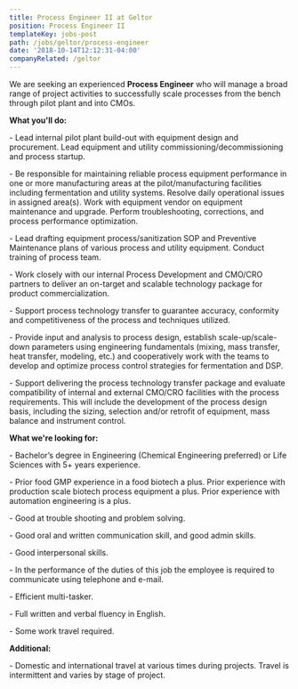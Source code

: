 ```yaml
---
title: Process Engineer II at Geltor
position: Process Engineer II
templateKey: jobs-post
path: /jobs/geltor/process-engineer
date: '2018-10-14T12:12:31-04:00'
companyRelated: /geltor
---
```

We are seeking an experienced **Process Engineer** who will manage a broad range of project activities to successfully scale processes from the bench through pilot plant and into CMOs.

**What you'll do:**

\- Lead internal pilot plant build-out with equipment design and procurement. Lead equipment and utility commissioning/decommissioning and process startup.

\- Be responsible for maintaining reliable process equipment performance in one or more manufacturing areas at the pilot/manufacturing facilities including fermentation and utility systems. Resolve daily operational issues in assigned area(s). Work with equipment vendor on equipment maintenance and upgrade. Perform troubleshooting, corrections, and process performance optimization.

\- Lead drafting equipment process/sanitization SOP and Preventive Maintenance plans of various process and utility equipment. Conduct training of process team.

\- Work closely with our internal Process Development and CMO/CRO partners to deliver an on-target and scalable technology package for product commercialization.

\- Support process technology transfer to guarantee accuracy, conformity and competitiveness of the process and techniques utilized.

\- Provide input and analysis to process design, establish scale-up/scale-down parameters using engineering fundamentals (mixing, mass transfer, heat transfer, modeling, etc.) and cooperatively work with the teams to develop and optimize process control strategies for fermentation and DSP.

\- Support delivering the process technology transfer package and evaluate compatibility of internal and external CMO/CRO facilities with the process requirements. This will include the development of the process design basis, including the sizing, selection and/or retrofit of equipment, mass balance and instrument control.



**What we're looking for:**

\- Bachelor’s degree in Engineering (Chemical Engineering preferred) or Life Sciences with 5+ years experience.

\- Prior food GMP experience in a food biotech a plus. Prior experience with production scale biotech process equipment a plus. Prior experience with automation engineering is a plus.

\- Good at trouble shooting and problem solving.

\- Good oral and written communication skill, and good admin skills.

\- Good interpersonal skills.

\- In the performance of the duties of this job the employee is required to communicate using telephone and e-mail.

\- Efficient multi-tasker.

\- Full written and verbal fluency in English.

\- Some work travel required.



**Additional:**

\- Domestic and international travel at various times during projects. Travel is intermittent and varies by stage of project.
